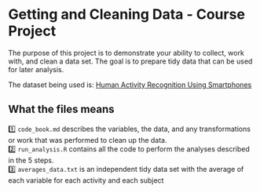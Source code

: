 Getting and Cleaning Data - Course Project
==========================================

The purpose of this project is to demonstrate your ability to collect, work with, and clean a data set. The goal is to prepare tidy data that can be used for later analysis.

The dataset being used is: [Human Activity Recognition Using Smartphones](http://archive.ics.uci.edu/ml/datasets/Human+Activity+Recognition+Using+Smartphones)

## What the files means

:one: `code_book.md` describes the variables, the data, and any transformations or work that was performed to clean up the data. <br>
:two: `run_analysis.R` contains all the code to perform the analyses described in the 5 steps. <br>
:three: `averages_data.txt` is an independent tidy data set with the average of each variable for each activity and each subject
